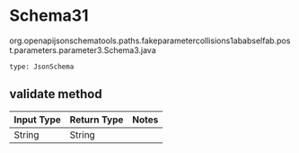 # Schema31
org.openapijsonschematools.paths.fakeparametercollisions1ababselfab.post.parameters.parameter3.Schema3.java
```
type: JsonSchema
```

## validate method
| Input Type | Return Type | Notes |
| ---------- | ----------- | ----- |
| String | String | |
